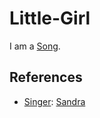 # Little-Girl

I am a [Song](90000011.md).

## References

- [Singer](404.md): [Sandra](70000068.md)
